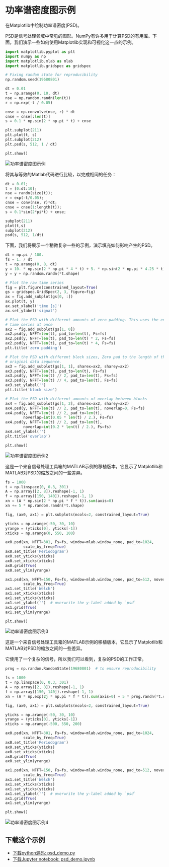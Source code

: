 # 功率谱密度图示例

在Matplotlib中绘制功率谱密度(PSD)。

PSD是信号处理领域中常见的图形。NumPy有许多用于计算PSD的有用库。下面，我们演示一些如何使用Matplotlib实现和可视化这一点的示例。

```python
import matplotlib.pyplot as plt
import numpy as np
import matplotlib.mlab as mlab
import matplotlib.gridspec as gridspec

# Fixing random state for reproducibility
np.random.seed(19680801)

dt = 0.01
t = np.arange(0, 10, dt)
nse = np.random.randn(len(t))
r = np.exp(-t / 0.05)

cnse = np.convolve(nse, r) * dt
cnse = cnse[:len(t)]
s = 0.1 * np.sin(2 * np.pi * t) + cnse

plt.subplot(211)
plt.plot(t, s)
plt.subplot(212)
plt.psd(s, 512, 1 / dt)

plt.show()
```

![功率谱密度图示例](/static/images/gallery/sphx_glr_psd_demo_001.png)

将其与等效的Matlab代码进行比较，以完成相同的任务：

```python
dt = 0.01;
t = [0:dt:10];
nse = randn(size(t));
r = exp(-t/0.05);
cnse = conv(nse, r)*dt;
cnse = cnse(1:length(t));
s = 0.1*sin(2*pi*t) + cnse;

subplot(211)
plot(t,s)
subplot(212)
psd(s, 512, 1/dt)
```

下面，我们将展示一个稍微复杂一些的示例，演示填充如何影响产生的PSD。

```python
dt = np.pi / 100.
fs = 1. / dt
t = np.arange(0, 8, dt)
y = 10. * np.sin(2 * np.pi * 4 * t) + 5. * np.sin(2 * np.pi * 4.25 * t)
y = y + np.random.randn(*t.shape)

# Plot the raw time series
fig = plt.figure(constrained_layout=True)
gs = gridspec.GridSpec(2, 3, figure=fig)
ax = fig.add_subplot(gs[0, :])
ax.plot(t, y)
ax.set_xlabel('time [s]')
ax.set_ylabel('signal')

# Plot the PSD with different amounts of zero padding. This uses the entire
# time series at once
ax2 = fig.add_subplot(gs[1, 0])
ax2.psd(y, NFFT=len(t), pad_to=len(t), Fs=fs)
ax2.psd(y, NFFT=len(t), pad_to=len(t) * 2, Fs=fs)
ax2.psd(y, NFFT=len(t), pad_to=len(t) * 4, Fs=fs)
plt.title('zero padding')

# Plot the PSD with different block sizes, Zero pad to the length of the
# original data sequence.
ax3 = fig.add_subplot(gs[1, 1], sharex=ax2, sharey=ax2)
ax3.psd(y, NFFT=len(t), pad_to=len(t), Fs=fs)
ax3.psd(y, NFFT=len(t) // 2, pad_to=len(t), Fs=fs)
ax3.psd(y, NFFT=len(t) // 4, pad_to=len(t), Fs=fs)
ax3.set_ylabel('')
plt.title('block size')

# Plot the PSD with different amounts of overlap between blocks
ax4 = fig.add_subplot(gs[1, 2], sharex=ax2, sharey=ax2)
ax4.psd(y, NFFT=len(t) // 2, pad_to=len(t), noverlap=0, Fs=fs)
ax4.psd(y, NFFT=len(t) // 2, pad_to=len(t),
        noverlap=int(0.05 * len(t) / 2.), Fs=fs)
ax4.psd(y, NFFT=len(t) // 2, pad_to=len(t),
        noverlap=int(0.2 * len(t) / 2.), Fs=fs)
ax4.set_ylabel('')
plt.title('overlap')

plt.show()
```

![功率谱密度图示例2](/static/images/gallery/sphx_glr_psd_demo_002.png)

这是一个来自信号处理工具箱的MATLAB示例的移植版本，它显示了Matplotlib和MATLAB对PSD的缩放之间的一些差异。

```python
fs = 1000
t = np.linspace(0, 0.3, 301)
A = np.array([2, 8]).reshape(-1, 1)
f = np.array([150, 140]).reshape(-1, 1)
xn = (A * np.sin(2 * np.pi * f * t)).sum(axis=0)
xn += 5 * np.random.randn(*t.shape)

fig, (ax0, ax1) = plt.subplots(ncols=2, constrained_layout=True)

yticks = np.arange(-50, 30, 10)
yrange = (yticks[0], yticks[-1])
xticks = np.arange(0, 550, 100)

ax0.psd(xn, NFFT=301, Fs=fs, window=mlab.window_none, pad_to=1024,
        scale_by_freq=True)
ax0.set_title('Periodogram')
ax0.set_yticks(yticks)
ax0.set_xticks(xticks)
ax0.grid(True)
ax0.set_ylim(yrange)

ax1.psd(xn, NFFT=150, Fs=fs, window=mlab.window_none, pad_to=512, noverlap=75,
        scale_by_freq=True)
ax1.set_title('Welch')
ax1.set_xticks(xticks)
ax1.set_yticks(yticks)
ax1.set_ylabel('')  # overwrite the y-label added by `psd`
ax1.grid(True)
ax1.set_ylim(yrange)

plt.show()
```

![功率谱密度图示例3](/static/images/gallery/sphx_glr_psd_demo_003.png)

这是一个来自信号处理工具箱的MATLAB示例的移植版本，它显示了Matplotlib和MATLAB对PSD的缩放之间的一些差异。

它使用了一个复杂的信号，所以我们可以看到，复杂的PSD的工作正常。

```python
prng = np.random.RandomState(19680801)  # to ensure reproducibility

fs = 1000
t = np.linspace(0, 0.3, 301)
A = np.array([2, 8]).reshape(-1, 1)
f = np.array([150, 140]).reshape(-1, 1)
xn = (A * np.exp(2j * np.pi * f * t)).sum(axis=0) + 5 * prng.randn(*t.shape)

fig, (ax0, ax1) = plt.subplots(ncols=2, constrained_layout=True)

yticks = np.arange(-50, 30, 10)
yrange = (yticks[0], yticks[-1])
xticks = np.arange(-500, 550, 200)

ax0.psd(xn, NFFT=301, Fs=fs, window=mlab.window_none, pad_to=1024,
        scale_by_freq=True)
ax0.set_title('Periodogram')
ax0.set_yticks(yticks)
ax0.set_xticks(xticks)
ax0.grid(True)
ax0.set_ylim(yrange)

ax1.psd(xn, NFFT=150, Fs=fs, window=mlab.window_none, pad_to=512, noverlap=75,
        scale_by_freq=True)
ax1.set_title('Welch')
ax1.set_xticks(xticks)
ax1.set_yticks(yticks)
ax1.set_ylabel('')  # overwrite the y-label added by `psd`
ax1.grid(True)
ax1.set_ylim(yrange)

plt.show()
```

![功率谱密度图示例4](/static/images/gallery/sphx_glr_psd_demo_004.png)

## 下载这个示例

- [下载python源码: psd_demo.py](https://matplotlib.org/_downloads/psd_demo.py)
- [下载Jupyter notebook: psd_demo.ipynb](https://matplotlib.org/_downloads/psd_demo.ipynb)